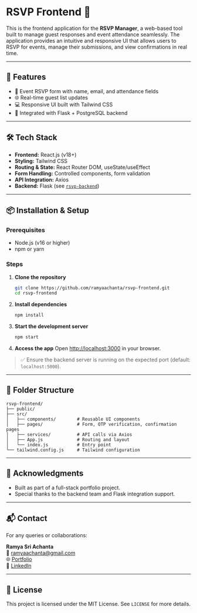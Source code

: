 
# RSVP Frontend 🎉

This is the frontend application for the **RSVP Manager**, a web-based tool built to manage guest responses and event attendance seamlessly. The application provides an intuitive and responsive UI that allows users to RSVP for events, manage their submissions, and view confirmations in real time.

---

## 🚀 Features

- 📅 Event RSVP form with name, email, and attendance fields
- 🌐 Real-time guest list updates
- 💻 Responsive UI built with Tailwind CSS
- 🔄 Integrated with Flask + PostgreSQL backend

---

## 🛠️ Tech Stack

- **Frontend:** React.js (v18+)
- **Styling:** Tailwind CSS
- **Routing & State:** React Router DOM, useState/useEffect
- **Form Handling:** Controlled components, form validation
- **API Integration:** Axios
- **Backend:** Flask (see [`rsvp-backend`](https://github.com/ramyaachanta/rsvp-backend))

---

## 📦 Installation & Setup

### Prerequisites

- Node.js (v16 or higher)
- npm or yarn

### Steps

1. **Clone the repository**
   ```bash
   git clone https://github.com/ramyaachanta/rsvp-frontend.git
   cd rsvp-frontend
   ```

2. **Install dependencies**
   ```bash
   npm install
   ```

3. **Start the development server**
   ```bash
   npm start
   ```

4. **Access the app**
   Open [http://localhost:3000](http://localhost:3000) in your browser.

> ✅ Ensure the backend server is running on the expected port (default: `localhost:5000`).

---

## 🧪 Folder Structure

```
rsvp-frontend/
├── public/
├── src/
│   ├── components/        # Reusable UI components
│   ├── pages/             # Form, OTP verification, confirmation pages
│   ├── services/          # API calls via Axios
│   ├── App.js             # Routing and layout
│   └── index.js           # Entry point
└── tailwind.config.js     # Tailwind configuration
```

---

## 🤝 Acknowledgments

- Built as part of a full-stack portfolio project.
- Special thanks to the backend team and Flask integration support.

---

## 📬 Contact

For any queries or collaborations:

**Ramya Sri Achanta**  
📧 [ramyaachanta@gmail.com](mailto:ramyaachanta@gmail.com)  
🌐 [Portfolio](https://ramyaachanta.github.io/Portfolio/)  
🔗 [LinkedIn](https://www.linkedin.com/in/ramyaachanta)

---

## 📄 License

This project is licensed under the MIT License. See `LICENSE` for more details.
